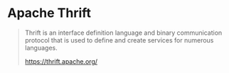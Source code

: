 # Apache Thrift

> Thrift is an interface definition language and binary communication protocol that is used to define and create services for numerous languages.
> 
> https://thrift.apache.org/



